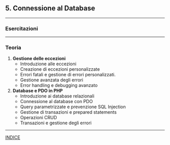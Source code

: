 ## 5. **Connessione al Database**

---
### Esercitazioni

--- 
### Teoria
1. **Gestione delle eccezioni**
   - Introduzione alle eccezioni
   - Creazione di eccezioni personalizzate
   - Errori fatali e gestione di errori personalizzati.
   - Gestione avanzata degli errori
   - Error handling e debugging avanzato
2. **Database e PDO in PHP**
   - Introduzione ai database relazionali
   - Connessione al database con PDO
   - Query parametrizzate e prevenzione SQL Injection
   - Gestione di transazioni e prepared statements
   - Operazioni CRUD
   - Transazioni e gestione degli errori

---
[INDICE](../README.md)